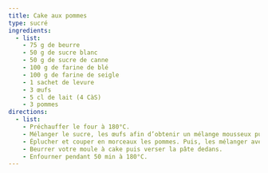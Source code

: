 ```yaml
---
title: Cake aux pommes
type: sucré
ingredients:
  - list:
    - 75 g de beurre
    - 50 g de sucre blanc
    - 50 g de sucre de canne
    - 100 g de farine de blé
    - 100 g de farine de seigle
    - 1 sachet de levure
    - 3 œufs
    - 5 cl de lait (4 CàS)
    - 3 pommes
directions:
  - list:
    - Préchauffer le four à 180°C.
    - Mélanger le sucre, les œufs afin d’obtenir un mélange mousseux puis le lait, la farine et la levure et le beurre fondu jusqu’à obtenir une pâte homogène.
    - Éplucher et couper en morceaux les pommes. Puis, les mélanger avec la pâte.
    - Beurrer votre moule à cake puis verser la pâte dedans.
    - Enfourner pendant 50 min à 180°C.
---
```

